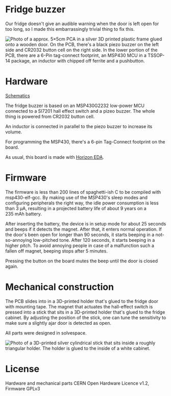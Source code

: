 Fridge buzzer
=============

Our fridge doesn't give an audible warning when the door is left open 
for too long, so I made this embarrassingly trivial thing to fix this.

![Photo of a approx. 5×5cm PCA in a silver 3D printed plastic frame 
glued onto a wooden door. On the PCB, there's a black piezo buzzer on 
the left side and CR2032 button cell on the right side. In the lower 
portion of the PCB, there are a 6-Pin tag-connect footprint, an MSP430 
MCU in a TSSOP-14 package, an inductor with chipped off ferrite and a 
pushbutton.](media/pcb.jpg)

# Hardware

[Schematics](fridge-buzzer/output/schematic.pdf)

The fridge buzzer is based on an MSP430G2232 low-power MCU connected to 
a SI7201 hall effect switch and a pizeo buzzer. The whole thing is powered 
from CR2032 button cell.

An inductor is connected in parallel to the piezo buzzer to increase 
its volume.

For programming the MSP430, there's a 6-pin Tag-Connect footprint on 
the board.

As usual, this board is made with [Horizon 
EDA](https://horizon-eda.org/).

# Firmware

The firmware is less than 200 lines of spaghetti-ish C to be compiled 
with msp430-elf-gcc. By making use of the MSP430's sleep modes and 
configuring peripherals the right way, the 
idle power consumption is less than 3&nbsp;µA, resulting in a projected 
battery life of about 9 years on a 235&nbsp;mAh battery.

After inserting the battery, the device is in setup mode for about 25 
seconds and beeps if it detects the magnet. After that, it enters 
normal operation. If the door's been open for longer than 90 seconds, 
it starts beeping in a not-so-annoying low-pitched tone. After 120 
seconds, it starts beeping in a higher pitch. To avoid annoying people 
in case of a malfunction such a fallen off magnet, beeping stops after 
5 minutes.

Pressing the button on the board mutes the beep until the door is 
closed again.

# Mechanical construction

The PCB slides into in a 3D-printed holder that's glued to the fridge door 
with mounting tape. The magnet that actuates the hall-effect switch 
is pressed into a stick that sits in a 3D-printed holder that's glued to the 
fridge cabinet. By adjusting the position of the stick, one can tune 
the sensitivity to make sure a slightly ajar door is detected as open.

All parts were designed in solvespace.

![Photo of a 3D-printed silver cylindrical stick that sits inside a 
roughly triangular holder. The holder is glued to the inside of a white 
cabinet.](media/magnet.jpg)

# License

Hardware and mechanical parts CERN Open Hardware Licence v1.2, Firmware 
GPLv3
